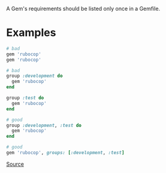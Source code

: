 
A Gem's requirements should be listed only once in a Gemfile.

# Examples

```ruby
# bad
gem 'rubocop'
gem 'rubocop'

# bad
group :development do
  gem 'rubocop'
end

group :test do
  gem 'rubocop'
end

# good
group :development, :test do
  gem 'rubocop'
end

# good
gem 'rubocop', groups: [:development, :test]
```

[Source](http://www.rubydoc.info/gems/rubocop/RuboCop/Cop/Bundler/DuplicatedGem)